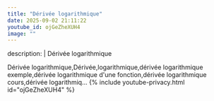 ```yaml
---
title: "Dérivée logarithmique"
date: 2025-09-02 21:11:22 
youtube_id: ojGeZheXUH4
image: ""
---
```

description: |
  Dérivée logarithmique
  
  
  
  Dérivée logarithmique,Dérivée,logarithmique,dérivée logarithmique exemple,dérivée logarithmique d'une fonction,dérivée logarithmique cours,dérivée logarithmiq...
{% include youtube-privacy.html id="ojGeZheXUH4" %}
